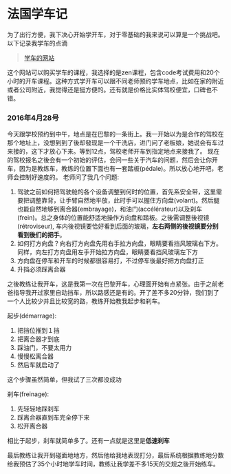 # 法国学车记
为了出行方便，我下决心开始学开车，对于零基础的我来说可以算是一个挑战吧。以下记录我学车的点滴

> [学车的网站](http://www.auto-ecole.net)

这个网站可以购买学车的课程，我选择的是zen课程，包含code考试费用和20个小时的开车课程。这种方式学开车可以跟不同老师预约学车地点，比如在家的附近或者公司附近，我觉得还是挺方便的。还有就是价格比实体驾校便宜，口碑也不错。
### 2016年4月28号
今天跟学校预约到中午，地点是在巴黎的一条街上。我一开始以为是合作的驾校在那个地址上，没想到到了後却發现是一个干洗店，进门问了老板娘，她说会有车过来接的，这下才放心下来。等到12点，驾校老师开车到指定地点来接我了。
现在的驾校报名之後会有一个初始的评估，会问一些关于汽车的问题，然后会让你开车，因为是教练车，教练的位置下面也有一套踏板(pédale)。所以放心地开吧，老师会控制好速度的。
老师问了我几个问题:

1. 驾驶之前如何把驾驶舱的各个设备调整到何时的位置，首先系安全带，这里需要把调整靠背，让手臂自然地平放，此时手可以握住方向盘(volant)。然后腿也能自然地够到离合器(embrayage)，和油门(accélérateur)以及刹车(frein)。总之身体的位置能舒适地操作方向盘和踏板。之後需调整後视镜(rétroviseur), 车内後视镜要恰好看到后面的玻璃，**左右两侧的後视镜要分别看到後们的把手**。
2. 如何打方向盘？向右打方向盘先用右手拉方向盘，眼睛要看挡风玻璃右下方。同样，向左打方向盘用左手开始拉方向盘，眼睛要看挡风玻璃左下方
3. 方向盘在停车和开车的时候都很容易打，不过停车後最好把方向盘打正
4. 升挡必须踩离合器

之後教练让我开车，这是我第一次在巴黎开车，心理面开始有点紧张。由于之前老爸指导我开过家里自动挡车，所以路感还是有的。开了差不多20分钟，我们到了一个人比较少并且比较宽的路，教练开始教我起步和刹车。

起步(démarrage):
1. 把挡位推到１挡
2. 把离合器才到底
3. 踩油门，不要太用力
4. 慢慢松离合器
5. 然后车就启动了

这个步骤虽然简单，但我试了三次都没成功

刹车(freinage):
1. 先轻轻地踩刹车
2. 踩离合器直到车完全停下来
3. 松开离合器

相比于起步，刹车就简单多了。还有一点就是这里是**低速刹车**

最后教练让我开到碰面地地方，然后他给我地表现打分，最后系统根据教练地分数给我预估了35个小时地学车时间，教练让我学差不多15天的交规之後开始练车。

